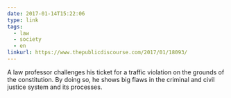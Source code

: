 ```yaml
---
date: 2017-01-14T15:22:06
type: link
tags:
  - law
  - society
  - en
linkurl: https://www.thepublicdiscourse.com/2017/01/18093/
---
```

A law professor challenges his ticket for a traffic violation on the grounds of the constitution. By doing so, he shows big flaws in the criminal and civil justice system and its processes.
